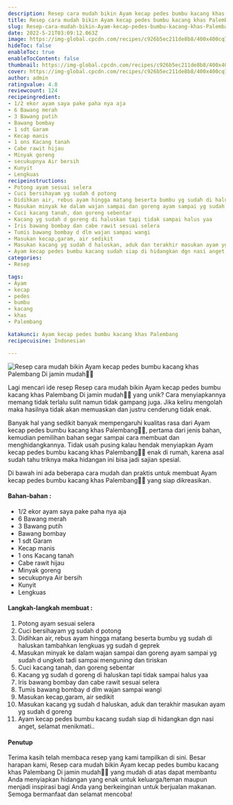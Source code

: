 ```yaml
---
description: Resep cara mudah bikin Ayam kecap pedes bumbu kacang khas Palembang Di jamin mudah"
title: Resep cara mudah bikin Ayam kecap pedes bumbu kacang khas Palembang Di jamin mudah
slug: Resep-cara-mudah-bikin-Ayam-kecap-pedes-bumbu-kacang-khas-Palembang-Di-jamin-mudah
date: 2022-5-21T03:09:12.063Z
image: https://img-global.cpcdn.com/recipes/c926b5ec211de8b8/400x400cq70/photo.jpg
hideToc: false
enableToc: true
enableTocContent: false
thumbnail: https://img-global.cpcdn.com/recipes/c926b5ec211de8b8/400x400cq70/photo.jpg
cover: https://img-global.cpcdn.com/recipes/c926b5ec211de8b8/400x400cq70/photo.jpg
author: admin
ratingvalue: 4.8
reviewcount: 124
recipeingredient:
- 1/2 ekor ayam saya pake paha nya aja
- 6 Bawang merah
- 3 Bawang putih
- Bawang bombay
- 1 sdt Garam
- Kecap manis
- 1 ons Kacang tanah
- Cabe rawit hijau
- Minyak goreng
- secukupnya Air bersih
- Kunyit
- Lengkuas
recipeinstructions:
- Potong ayam sesuai selera
- Cuci bersihayam yg sudah d potong
- Didihkan air, rebus ayam hingga matang beserta bumbu yg sudah di haluskan tambahkan lengkuas yg sudah d geprek
- Masukan minyak ke dalam wajan sampai dan goreng ayam sampai yg sudah d ungkeb tadi sampai menguning dan tiriskan
- Cuci kacang tanah, dan goreng sebentar
- Kacang yg sudah d goreng di haluskan tapi tidak sampai halus yaa
- Iris bawang bombay dan cabe rawit sesuai selera
- Tumis bawang bombay d dlm wajan sampai wangi
- Masukan kecap,garam, air sedikit
- Masukan kacang yg sudah d haluskan, aduk dan terakhir masukan ayam yg sudah d goreng
- Ayam kecap pedes bumbu kacang sudah siap di hidangkan dgn nasi anget, selamat menikmati..
categories:
- Resep

tags:
- Ayam
- kecap
- pedes
- bumbu
- kacang
- khas
- Palembang

katakunci: Ayam kecap pedes bumbu kacang khas Palembang
recipecuisine: Indonesian

---
```


![Resep cara mudah bikin Ayam kecap pedes bumbu kacang khas Palembang Di jamin mudah👩‍🍳](https://img-global.cpcdn.com/recipes/c926b5ec211de8b8/400x400cq70/photo.jpg)

Lagi mencari ide resep Resep cara mudah bikin Ayam kecap pedes bumbu kacang khas Palembang Di jamin mudah👩‍🍳 yang unik? Cara menyiapkannya memang tidak terlalu sulit namun tidak gampang juga. Jika keliru mengolah maka hasilnya tidak akan memuaskan dan justru cenderung tidak enak.

Banyak hal yang sedikit banyak mempengaruhi kualitas rasa dari Ayam kecap pedes bumbu kacang khas Palembang👩‍🍳, pertama dari jenis bahan, kemudian pemilihan bahan segar sampai cara membuat dan menghidangkannya. Tidak usah pusing kalau hendak menyiapkan Ayam kecap pedes bumbu kacang khas Palembang👩‍🍳 enak di rumah, karena asal sudah tahu triknya maka hidangan ini bisa jadi sajian spesial.

Di bawah ini ada beberapa cara mudah dan praktis untuk membuat Ayam kecap pedes bumbu kacang khas Palembang👩‍🍳 yang siap dikreasikan.

<!--inarticleads1-->

#### Bahan-bahan :

- 1/2 ekor ayam saya pake paha nya aja
- 6 Bawang merah
- 3 Bawang putih
- Bawang bombay
- 1 sdt Garam
- Kecap manis
- 1 ons Kacang tanah
- Cabe rawit hijau
- Minyak goreng
- secukupnya Air bersih
- Kunyit
- Lengkuas

<!--inarticleads2-->

#### Langkah-langkah membuat :

1. Potong ayam sesuai selera
1. Cuci bersihayam yg sudah d potong
1. Didihkan air, rebus ayam hingga matang beserta bumbu yg sudah di haluskan tambahkan lengkuas yg sudah d geprek
1. Masukan minyak ke dalam wajan sampai dan goreng ayam sampai yg sudah d ungkeb tadi sampai menguning dan tiriskan
1. Cuci kacang tanah, dan goreng sebentar
1. Kacang yg sudah d goreng di haluskan tapi tidak sampai halus yaa
1. Iris bawang bombay dan cabe rawit sesuai selera
1. Tumis bawang bombay d dlm wajan sampai wangi
1. Masukan kecap,garam, air sedikit
1. Masukan kacang yg sudah d haluskan, aduk dan terakhir masukan ayam yg sudah d goreng
1. Ayam kecap pedes bumbu kacang sudah siap di hidangkan dgn nasi anget, selamat menikmati..

#### Penutup

Terima kasih telah membaca resep yang kami tampilkan di sini. Besar harapan kami, Resep cara mudah bikin Ayam kecap pedes bumbu kacang khas Palembang Di jamin mudah👩‍🍳 yang mudah di atas dapat membantu Anda menyiapkan hidangan yang enak untuk keluarga/teman maupun menjadi inspirasi bagi Anda yang berkeinginan untuk berjualan makanan. Semoga bermanfaat dan selamat mencoba!